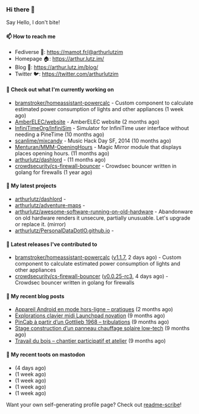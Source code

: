 ### Hi there 👋

Say Hello, I don't bite!

#### 📫 How to reach me

- Fediverse 🐘: https://mamot.fr/@arthurlutzim
- Homepage 🏠: https://arthur.lutz.im/
- Blog 📰: https://arthur.lutz.im/blog/
- Twitter 🐦: https://twitter.com/arthurlutzim

#### 👷 Check out what I'm currently working on

- [bramstroker/homeassistant-powercalc](https://github.com/bramstroker/homeassistant-powercalc) - Custom component to calculate estimated power consumption of lights and other appliances (1 week ago)
- [AmberELEC/website](https://github.com/AmberELEC/website) - AmberELEC website (2 months ago)
- [InfiniTimeOrg/InfiniSim](https://github.com/InfiniTimeOrg/InfiniSim) - Simulator for InfiniTime user interface without needing a PineTime (10 months ago)
- [scanlime/mixcandy](https://github.com/scanlime/mixcandy) - Music Hack Day SF, 2014 (10 months ago)
- [Menturan/MMM-OpeningHours](https://github.com/Menturan/MMM-OpeningHours) - Magic Mirror module that displays places opening hours. (11 months ago)
- [arthurlutz/dashlord](https://github.com/arthurlutz/dashlord) -  (11 months ago)
- [crowdsecurity/cs-firewall-bouncer](https://github.com/crowdsecurity/cs-firewall-bouncer) - Crowdsec bouncer written in golang for firewalls (1 year ago)

#### 🌱 My latest projects

- [arthurlutz/dashlord](https://github.com/arthurlutz/dashlord) - 
- [arthurlutz/adventure-maps](https://github.com/arthurlutz/adventure-maps) - 
- [arthurlutz/awesome-software-running-on-old-hardware](https://github.com/arthurlutz/awesome-software-running-on-old-hardware) - Abandonware on old hardware renders it unsecure, partially unusuable. Let&#39;s upgrade or replace it. (mirror)
- [arthurlutz/PersonalDataDotIO.github.io](https://github.com/arthurlutz/PersonalDataDotIO.github.io) - 

#### 🔭 Latest releases I've contributed to

- [bramstroker/homeassistant-powercalc](https://github.com/bramstroker/homeassistant-powercalc) ([v1.1.7](https://github.com/bramstroker/homeassistant-powercalc/releases/tag/v1.1.7), 2 days ago) - Custom component to calculate estimated power consumption of lights and other appliances
- [crowdsecurity/cs-firewall-bouncer](https://github.com/crowdsecurity/cs-firewall-bouncer) ([v0.0.25-rc3](https://github.com/crowdsecurity/cs-firewall-bouncer/releases/tag/v0.0.25-rc3), 4 days ago) - Crowdsec bouncer written in golang for firewalls

#### 📜 My recent blog posts

- [Appareil Android en mode hors-ligne – pratiques](https://arthur.lutz.im/blog/2022/10/17/appareil-android-en-mode-hors-ligne-pratiques/) (2 months ago)
- [Explorations clavier midi Launchpad novation](https://arthur.lutz.im/blog/2022/02/28/explorations-clavier-midi-launchpad-novation/) (9 months ago)
- [PinCab à partir d’un Gottlieb 1968 – tribulations](https://arthur.lutz.im/blog/2022/02/27/pincab-a-partir-dun-gottlieb-1968-tribulations/) (9 months ago)
- [Stage construction d’un panneau chauffage solaire low-tech](https://arthur.lutz.im/blog/2022/02/27/stage-construction-dun-panneau-chauffage-solaire-low-tech/) (9 months ago)
- [Travail du bois – chantier participatif et atelier](https://arthur.lutz.im/blog/2022/02/24/travail-du-bois-chantier-participatif-et-atelier/) (9 months ago)

#### 🐘 My recent toots on mastodon

- [](https://mamot.fr/@arthurlutzim/109508356264349827) (4 days ago)
- [](https://mamot.fr/@arthurlutzim/109482522776151274) (1 week ago)
- [](https://mamot.fr/@arthurlutzim/109482492474198114) (1 week ago)
- [](https://mamot.fr/@arthurlutzim/109462292633140536) (1 week ago)
- [](https://mamot.fr/@arthurlutzim/109461610412247827) (1 week ago)

Want your own self-generating profile page? Check out [readme-scribe](https://github.com/muesli/readme-scribe)!
